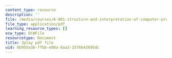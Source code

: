 ```yaml
---
content_type: resource
description: ''
file: /media/courses/6-001-structure-and-interpretation-of-computer-programs-spring-2005/8b955a3bffbbe00a8aa32576b43695dc_cIc8ZBMcqAc.pdf
file_type: application/pdf
learning_resource_types: []
ocw_type: OCWFile
resourcetype: Document
title: 3play pdf file
uid: 8b955a3b-ffbb-e00a-8aa3-2576b43695dc
---
```

